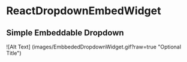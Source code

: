 # ReactDropdownEmbedWidget
## Simple Embeddable Dropdown

![Alt Text] (images/EmbbededDropdownWidget.gif?raw=true "Optional Title")
